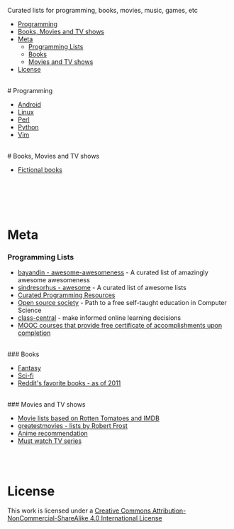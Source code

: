 Curated lists for programming, books, movies, music, games, etc

* [Programming](#programming)
* [Books, Movies and TV shows](#books-movies-tvshows)
* [Meta](#meta)
    * [Programming Lists](#programming)
    * [Books](#books)
    * [Movies and TV shows](#movies-and-tv-shows)
* [License](#license)

<br>
# <a name="programming"></a>Programming

* [Android](./programming/Android.md)
* [Linux](https://github.com/learnbyexample/scripting_course/blob/master/Linux_curated_resources.md)
* [Perl](https://github.com/learnbyexample/scripting_course/blob/master/Perl_curated_resources.md)
* [Python](https://github.com/learnbyexample/scripting_course/blob/master/Python_curated_resources.md)
* [Vim](https://github.com/learnbyexample/scripting_course/blob/master/Vim_curated_resources.md)

<br>
# <a name="books-movies-tvshows"></a>Books, Movies and TV shows

* [Fictional books](./books_movies_tvshows/books.md)

<br><br><br><br>
# <a name="meta"></a>Meta

### <a name="programming-lists"></a>Programming Lists

* [bayandin - awesome-awesomeness](https://github.com/bayandin/awesome-awesomeness) - A curated list of amazingly awesome awesomeness
* [sindresorhus - awesome](https://github.com/sindresorhus/awesome) - A curated list of awesome lists
* [Curated Programming Resources](https://github.com/Michael0x2a/curated-programming-resources/blob/master/resources.md) 
* [Open source society](https://github.com/open-source-society/computer-science) - Path to a free self-taught education in Computer Science
* [class-central](https://www.class-central.com/) - make informed online learning decisions
* [MOOC courses that provide free certificate of accomplishments upon completion](https://github.com/prahladyeri/List_Of_Free_MOOC)

<br>
### <a name="books"></a>Books

* [Fantasy](https://www.reddit.com/r/Fantasy/wiki/lists)
* [Sci-fi](https://www.goodreads.com/list/show/72370._r_PrintSF_Recommends_Science_Fiction_Novels)
* [Reddit's favorite books - as of 2011](https://www.reddit.com/r/raerth/comments/cpxkq/reddits_favourite_books)

<br>
### <a name="movies-and-tv-shows"></a>Movies and TV shows

* [Movie lists based on Rotten Tomatoes and IMDB](https://www.reddit.com/r/movies/comments/3ivqgj/i_combined_rotten_tomatoes_and_imdb_ratings_to/)
* [greatestmovies - lists by Robert Frost](https://greatestmovies.quora.com/)
* [Anime recommendation](https://www.reddit.com/r/anime/comments/48omc3/announcing_ranimes_ultimate_recommendation/)
* [Must watch TV series](https://www.quora.com/What-are-the-top-20-must-watch-series)

<br><br>
# <a name="license"></a>License

This work is licensed under a [Creative Commons Attribution-NonCommercial-ShareAlike 4.0 International License](http://creativecommons.org/licenses/by-nc-sa/4.0/)
